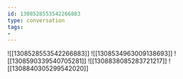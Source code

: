 ```yaml
---
id: 1308528553542266883
type: conversation
tags:
- 
---
```

![[1308528553542266883]]
![[1308534963009138693]]
![[1308590339540705281]]
![[1308838085283721217]]
![[1308840305299542020]]

